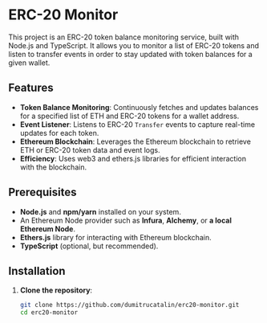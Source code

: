 # ERC-20 Monitor

This project is an ERC-20 token balance monitoring service, built with Node.js and TypeScript.
It allows you to monitor a list of ERC-20 tokens and listen to transfer events in order to stay updated with token balances for a given wallet.

## Features

- **Token Balance Monitoring**: Continuously fetches and updates balances for a specified list of ETH and ERC-20 tokens for a wallet address.
- **Event Listener**: Listens to ERC-20 `Transfer` events to capture real-time updates for each token.
- **Ethereum Blockchain**: Leverages the Ethereum blockchain to retrieve ETH or ERC-20 token data and event logs.
- **Efficiency**: Uses web3 and ethers.js libraries for efficient interaction with the blockchain.

## Prerequisites

- **Node.js** and **npm/yarn** installed on your system.
- An Ethereum Node provider such as **Infura**, **Alchemy**, or **a local Ethereum Node**.
- **Ethers.js** library for interacting with Ethereum blockchain.
- **TypeScript** (optional, but recommended).

## Installation

1. **Clone the repository**:

   ```bash
   git clone https://github.com/dumitrucatalin/erc20-monitor.git
   cd erc20-monitor
